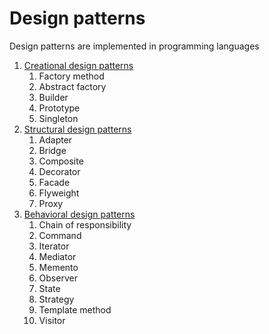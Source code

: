 # Design patterns

Design patterns are implemented in programming languages

1. [Creational design patterns](https://refactoring.guru/design-patterns/creational-patterns)
   1. Factory method
   2. Abstract factory
   3. Builder
   4. Prototype
   5. Singleton
2. [Structural design patterns](https://refactoring.guru/design-patterns/structural-patterns)
   1. Adapter
   2. Bridge
   3. Composite
   4. Decorator
   5. Facade
   6. Flyweight
   7. Proxy
3. [Behavioral design patterns](https://refactoring.guru/design-patterns/behavioral-patterns)
   1. Chain of responsibility
   2. Command
   3. Iterator
   4. Mediator
   5. Memento
   6. Observer
   7. State
   8. Strategy
   9. Template method
   10. Visitor